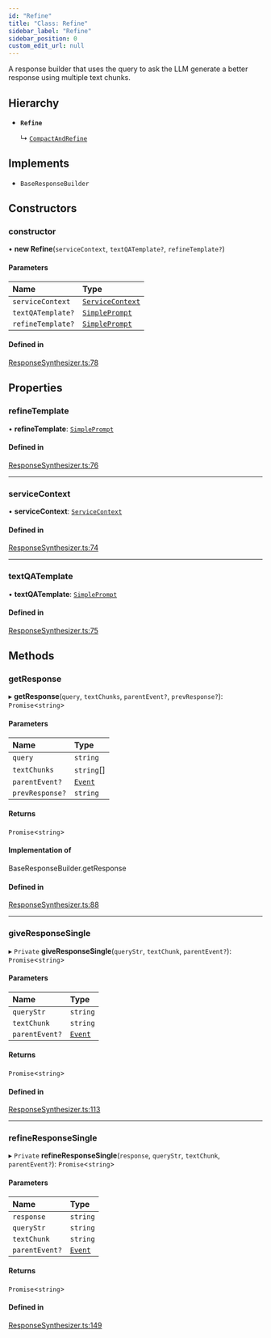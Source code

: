 ```yaml
---
id: "Refine"
title: "Class: Refine"
sidebar_label: "Refine"
sidebar_position: 0
custom_edit_url: null
---
```


A response builder that uses the query to ask the LLM generate a better response using multiple text chunks.

## Hierarchy

- **`Refine`**

  ↳ [`CompactAndRefine`](CompactAndRefine.md)

## Implements

- `BaseResponseBuilder`

## Constructors

### constructor

• **new Refine**(`serviceContext`, `textQATemplate?`, `refineTemplate?`)

#### Parameters

| Name | Type |
| :------ | :------ |
| `serviceContext` | [`ServiceContext`](../interfaces/ServiceContext.md) |
| `textQATemplate?` | [`SimplePrompt`](../modules.md#simpleprompt) |
| `refineTemplate?` | [`SimplePrompt`](../modules.md#simpleprompt) |

#### Defined in

[ResponseSynthesizer.ts:78](https://github.com/run-llama/LlamaIndexTS/blob/68bdaaa/packages/core/src/ResponseSynthesizer.ts#L78)

## Properties

### refineTemplate

• **refineTemplate**: [`SimplePrompt`](../modules.md#simpleprompt)

#### Defined in

[ResponseSynthesizer.ts:76](https://github.com/run-llama/LlamaIndexTS/blob/68bdaaa/packages/core/src/ResponseSynthesizer.ts#L76)

___

### serviceContext

• **serviceContext**: [`ServiceContext`](../interfaces/ServiceContext.md)

#### Defined in

[ResponseSynthesizer.ts:74](https://github.com/run-llama/LlamaIndexTS/blob/68bdaaa/packages/core/src/ResponseSynthesizer.ts#L74)

___

### textQATemplate

• **textQATemplate**: [`SimplePrompt`](../modules.md#simpleprompt)

#### Defined in

[ResponseSynthesizer.ts:75](https://github.com/run-llama/LlamaIndexTS/blob/68bdaaa/packages/core/src/ResponseSynthesizer.ts#L75)

## Methods

### getResponse

▸ **getResponse**(`query`, `textChunks`, `parentEvent?`, `prevResponse?`): `Promise`<`string`\>

#### Parameters

| Name | Type |
| :------ | :------ |
| `query` | `string` |
| `textChunks` | `string`[] |
| `parentEvent?` | [`Event`](../interfaces/Event.md) |
| `prevResponse?` | `string` |

#### Returns

`Promise`<`string`\>

#### Implementation of

BaseResponseBuilder.getResponse

#### Defined in

[ResponseSynthesizer.ts:88](https://github.com/run-llama/LlamaIndexTS/blob/68bdaaa/packages/core/src/ResponseSynthesizer.ts#L88)

___

### giveResponseSingle

▸ `Private` **giveResponseSingle**(`queryStr`, `textChunk`, `parentEvent?`): `Promise`<`string`\>

#### Parameters

| Name | Type |
| :------ | :------ |
| `queryStr` | `string` |
| `textChunk` | `string` |
| `parentEvent?` | [`Event`](../interfaces/Event.md) |

#### Returns

`Promise`<`string`\>

#### Defined in

[ResponseSynthesizer.ts:113](https://github.com/run-llama/LlamaIndexTS/blob/68bdaaa/packages/core/src/ResponseSynthesizer.ts#L113)

___

### refineResponseSingle

▸ `Private` **refineResponseSingle**(`response`, `queryStr`, `textChunk`, `parentEvent?`): `Promise`<`string`\>

#### Parameters

| Name | Type |
| :------ | :------ |
| `response` | `string` |
| `queryStr` | `string` |
| `textChunk` | `string` |
| `parentEvent?` | [`Event`](../interfaces/Event.md) |

#### Returns

`Promise`<`string`\>

#### Defined in

[ResponseSynthesizer.ts:149](https://github.com/run-llama/LlamaIndexTS/blob/68bdaaa/packages/core/src/ResponseSynthesizer.ts#L149)
